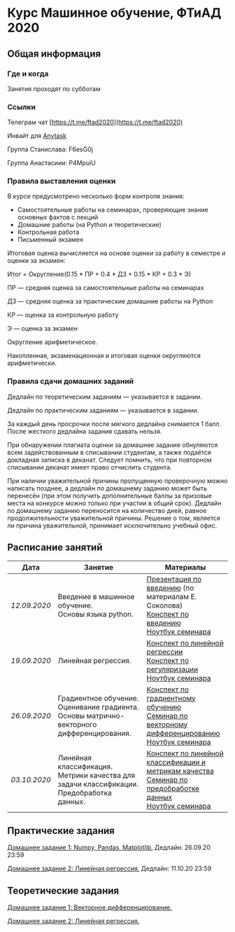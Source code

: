 # Курс Машинное обучение, ФТиАД 2020

## Общая информация

### Где и когда
Занятия проходят по субботам

### Ссылки
Телеграм чат [https://t.me/ftad2020](https://t.me/ftad2020)

Инвайт для [Anytask](https://anytask.org)

Группа Станислава: F6esG0j

Группа Анастасиии: P4MpuiU

### Правила выставления оценки
В курсе предусмотрено несколько форм контроля знания:

- Самостоятельные работы на семинарах, проверяющие знание основных фактов с лекций
- Домашние работы (на Python и теоретические)
- Контрольная работа
- Письменный экзамен

Итоговая оценка вычисляется на основе оценки за работу в семестре и оценки за экзамен:

Итог = Округление(0.15 * ПР + 0.4 * ДЗ + 0.15 * КР + 0.3 * Э)

ПР — средняя оценка за самостоятельные работы на семинарах

ДЗ — средняя оценка за практические домашние работы на Python

КР — оценка за контрольную работу

Э — оценка за экзамен

Округление арифметическое.

Накопленная, экзаменационная и итоговая оценки округляются арифметически.
### Правила сдачи домашних заданий
Дедлайн по теоретическим заданиям — указывается в задании.

Дедлайн по практическим заданиям — указывается в задании.

За каждый день просрочки после мягкого дедлайна снимается 1 балл. После жесткого дедлайна задания сдавать нельзя.

При обнаружении плагиата оценки за домашнее задание обнуляются всем задействованным в списывании студентам, а также подаётся докладная записка в деканат. Следует помнить, что при повторном списывании деканат имеет право отчислить студента.

При наличии уважительной причины пропущенную проверочную можно написать позднее, а дедлайн по домашнему заданию может быть перенесён (при этом получить дополнительные баллы за призовые места на конкурсе можно только при участии в общий срок). Дедлайн по домашнему заданию переносится на количество дней, равное продолжительности уважительной причины. Решение о том, является ли причина уважительной, принимает исключительно учебный офис.

## Расписание занятий

| Дата  | Занятие | Материалы |
| ------------- | ------------- | ------------- |
| *12.09.2020*  | Введение в машинное обучение.<br> Основы языка python. | [Презентация по введению](https://github.com/ftad/ML2018/blob/master/materials/lesson1/lecture_intro.pdf) (по материалам Е. Соколова) <br> [Конспект по введению](https://github.com/esokolov/ml-course-hse/blob/master/2018-fall/lecture-notes/lecture01-intro.pdf) <br> [Ноутбук семинара](https://github.com/ftad/ML2020/blob/master/materials/seminars/sem01-intro.ipynb)|
| *19.09.2020*  | Линейная регрессия. | [Конспект по линейной регрессии](https://github.com/esokolov/ml-course-hse/blob/master/2020-fall/lecture-notes/lecture02-linregr.pdf) <br> [Конспект по регуляризации](https://github.com/esokolov/ml-course-hse/blob/master/2020-fall/lecture-notes/lecture03-linregr.pdf) <br> [Ноутбук семинара](https://github.com/esokolov/ml-course-hse/blob/master/2020-fall/seminars/sem02-sklearn-linregr.ipynb)|
| *26.09.2020*  | Градиентное обучение. Оценивание градиента. Основы матрично-векторного дифференцирования. | [Конспект по градиентному обучению](https://github.com/esokolov/ml-course-hse/blob/master/2020-fall/lecture-notes/lecture02-linregr.pdf) <br> [Семинар по векторному дифференцированию](https://github.com/esokolov/ml-course-hse/blob/master/2020-fall/seminars/sem03-vector-diff.pdf) <br> [Ноутбук семинара](https://github.com/esokolov/ml-course-hse/blob/master/2020-fall/seminars/sem03-gd.ipynb)|
| *03.10.2020*  | Линейная классификация. Метрики качества для задачи классификации. Предобработка данных. | [Конспект по линейной классификации и метрикам качества](https://github.com/esokolov/ml-course-hse/blob/master/2020-fall/lecture-notes/lecture04-notes.pdf) <br> [Семинар по предобработке данных](https://github.com/esokolov/ml-course-hse/blob/master/2020-fall/seminars/sem04-features.pdf) <br> [Ноутбук семинара](https://github.com/esokolov/ml-course-hse/blob/master/2020-fall/seminars/sem04-features.ipynb)|




## Практические задания
[Домашнее задание 1: Numpy, Pandas, Matplotlib.](https://github.com/ftad/ML2020/blob/master/materials/homeworks-practice/homework-practice-01.ipynb) Дедлайн: 26.09.20  23:59

[Домашнее задание 2: Линейная регрессия.](https://github.com/esokolov/ml-course-hse/blob/master/2020-fall/homeworks-practice/homework-practice-02-linregr.ipynb) Дедлайн: 11.10.20  23:59  


## Теоретические задания
[Домашнее задание 1: Векторное дифференцирование.](https://github.com/esokolov/ml-course-hse/blob/master/2020-fall/homeworks-theory/homework-theory-01-derivatives.pdf)

[Домашнее задание 2: Линейная регрессия.](https://github.com/esokolov/ml-course-hse/blob/master/2020-fall/homeworks-theory/homework-theory-02-linregr.pdf)
